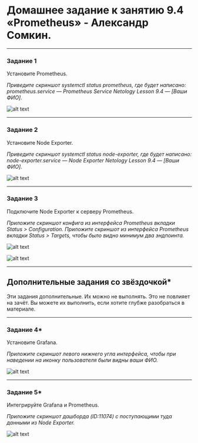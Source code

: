 # Домашнее задание к занятию 9.4 «Prometheus» - Александр Сомкин.


---

### Задание 1

Установите Prometheus.

*Приведите скриншот systemctl status prometheus, где будет написано: prometheus.service — Prometheus Service Netology Lesson 9.4 — [Ваши ФИО].*

![alt text](https://github.com/AlexanderSomkin/srlb-homework/blob/srlb-14/%D0%A1%D0%BA%D1%80%D0%B8%D0%BD%D1%88%D0%BE%D1%82%2002-02-2023%20125426.jpg)

---

### Задание 2

Установите Node Exporter.

*Приведите скриншот systemctl status node-exporter, где будет написано: node-exporter.service — Node Exporter Netology Lesson 9.4 — [Ваши ФИО].*

![alt text](https://github.com/AlexanderSomkin/srlb-homework/blob/srlb-14/node%20exporter.jpg)

---

### Задание 3

Подключите Node Exporter к серверу Prometheus.

*Приложите скриншот конфига из интерфейса Prometheus вкладки Status > Configuration.*
*Приложите скриншот из интерфейса Prometheus вкладки Status > Targets, чтобы было видно минимум два эндпоинта.*

![alt text](https://github.com/AlexanderSomkin/srlb-homework/blob/srlb-14/prometheusconf.jpg)

![alt text](https://github.com/AlexanderSomkin/srlb-homework/blob/srlb-14/prometheustargets.jpg)


---
## Дополнительные задания со звёздочкой*

Эти задания дополнительные. Их можно не выполнять. Это не повлияет на зачёт. Вы можете их выполнить, если хотите глубже разобраться в материале.

---

### Задание 4*

Установите Grafana.

*Приложите скриншот левого нижнего угла интерфейса, чтобы при наведении на иконку пользователя были видны ваши ФИО.*

![alt text](https://github.com/AlexanderSomkin/srlb-homework/blob/srlb-14/Grafana.jpg)

---

### Задание 5*

Интегрируйте Grafana и Prometheus.

*Приложите скриншот дашборда (ID:11074) с поступающими туда данными из Node Exporter.*

![alt text](https://github.com/AlexanderSomkin/srlb-homework/blob/srlb-14/Grafana2.jpg)

